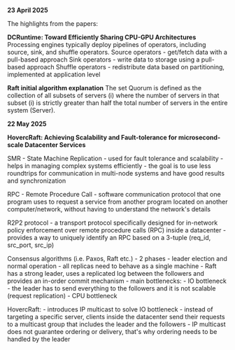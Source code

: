 **23 April 2025** 

The highlights from the papers:

**DCRuntime: Toward Efficiently Sharing CPU-GPU Architectures**
Processing engines typically deploy pipelines of
operators, including source, sink, and shuffle operators.
Source operators -  get/fetch data with a pull-based approach
Sink operators - write data to storage using a pull-based approach 
Shuffle operators - redistribute data based on partitioning, implemented at application level


**Raft initial algorithm explanation**
The set Quorum is defined as the collection of all subsets of servers (i) where the number of servers in that subset (i) is strictly greater than half the total number of servers in the entire system (Server).

**22 May 2025**

**HovercRaft: Achieving Scalability and Fault-tolerance for microsecond-scale Datacenter Services**

SMR -  State Machine Replication 
    - used for fault tolerance and scalability 
    -  helps in managing complex systems efficiently 
    - the goal is to use less roundtrips for communication in multi-node systems and have good results and synchronization

RPC - Remote Procedure Call 
    -  software communication protocol that one program uses to request a service from another program located on another computer/network, without having to understand the network's details

R2P2 protocol 
    - a transport protocol specifically designed for in-network policy enforcement over remote procedure calls (RPC) inside a datacenter 
    - provides a way to uniquely identify an RPC based on a 3-tuple (req_id, src_port, src_ip)


Consensus algorithms (i.e. Paxos, Raft etc.) 
    - 2 phases - leader election and normal operation 
    - all replicas need to behave as a single machine 
    -  Raft has a strong leader, uses a replicated log between the followers and provides an in-order commit mechanism 
    - main bottlenecks:
        - IO bottleneck - the leader has to send everything to the followers and it is not scalable (request replication) 
        -  CPU bottleneck

HovercRaft:
    - introduces IP multicast to solve IO bottleneck - instead of targeting a specific server, clients inside the datacenter send their requests to a multicast group that includes the leader and the followers 
    - IP multicast does not guarantee ordering or delivery, that's why ordering needs to be handled by the leader 
